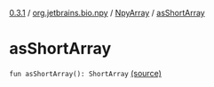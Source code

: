 [0.3.1](../../index.md) / [org.jetbrains.bio.npy](../index.md) / [NpyArray](index.md) / [asShortArray](.)

# asShortArray

`fun asShortArray(): ShortArray` [(source)](https://github.com/JetBrains-Research/npy/blob/0.3.1/src/main/kotlin/org/jetbrains/bio/npy/Npy.kt#L321)